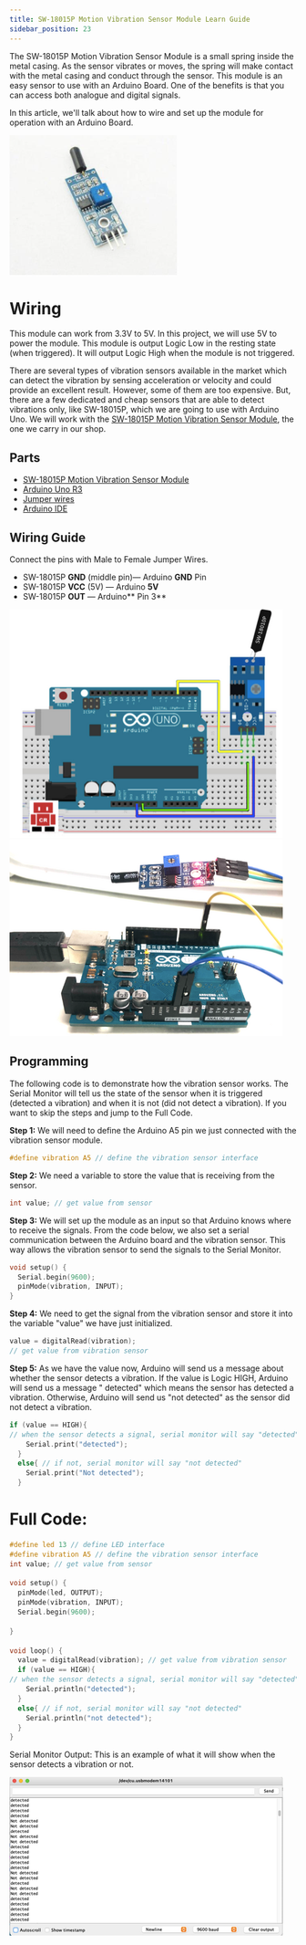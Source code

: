 ```yaml
---
title: SW-18015P Motion Vibration Sensor Module Learn Guide
sidebar_position: 23
---
```


The SW-18015P Motion Vibration Sensor Module is a small spring inside the metal casing. As the sensor vibrates or moves, the spring will make contact with the metal casing and conduct through the sensor. This module is an easy sensor to use with an Arduino Board. One of the benefits is that you can access both analogue and digital signals.

In this article, we'll talk about how to wire and set up the module for operation with an Arduino Board. 

![](/img/docs/product_guide/1750_01.png)

# Wiring
This module can work from 3.3V to 5V. In this project, we will use 5V to power the module. This module is output Logic Low in the resting state (when triggered). It will output Logic High when the module is not triggered. 

There are several types of vibration sensors available in the market which can detect the vibration by sensing acceleration or velocity and could provide an excellent result. However, some of them are too expensive. But, there are a few dedicated and cheap sensors that are able to detect vibrations only, like SW-18015P, which we are going to use with Arduino Uno. We will work with the [SW-18015P Motion Vibration Sensor Module](https://www.canadarobotix.com/1750), the one we carry in our shop. 

## Parts
* [SW-18015P Motion Vibration Sensor Module](https://www.canadarobotix.com/1750)
* [Arduino Uno R3](https://www.canadarobotix.com/products/60)
* [Jumper wires](https://www.canadarobotix.com/products/922)
* [Arduino IDE](https://www.arduino.cc/en/software)


## Wiring Guide
Connect the pins with Male to Female Jumper Wires. 

* SW-18015P **GND** (middle pin)— Arduino **GND** Pin
* SW-18015P **VCC** (5V) — Arduino **5V**
* SW-18015P **OUT** — Arduino** Pin 3**

![](/img/docs/product_guide/1750_02.png)
![](/img/docs/product_guide/1750_03.png)

## Programming
The following code is to demonstrate how the vibration sensor works. The Serial Monitor will tell us the state of the sensor when it is triggered (detected a vibration) and when it is not (did not detect a vibration). If you want to skip the steps and jump to the Full Code. 

**Step 1:** We will need to define the Arduino A5 pin we just connected with the vibration sensor module. 

```c
#define vibration A5 // define the vibration sensor interface 
```

**Step 2:** We need a variable to store the value that is receiving from the sensor. 

```c
int value; // get value from sensor 
```

**Step 3:** We will set up the module as an input so that Arduino knows where to receive the signals. From the code below, we also set a serial communication between the Arduino board and the vibration sensor.  This way allows the vibration sensor to send the signals to the Serial Monitor. 

```c
void setup() {
  Serial.begin(9600);
  pinMode(vibration, INPUT);
}
```

**Step 4:** We need to get the signal from the vibration sensor and store it into the variable "value" we have just initialized. 

```c
value = digitalRead(vibration); 
// get value from vibration sensor 
```

**Step 5:** As we have the value now, Arduino will send us a message about whether the sensor detects a vibration. If the value is Logic HIGH, Arduino will send us a message " detected" which means the sensor has detected a vibration. Otherwise, Arduino will send us "not detected" as the sensor did not detect a vibration. 

```c
if (value == HIGH){ 
// when the sensor detects a signal, serial monitor will say "detected"
    Serial.print("detected"); 
  }
  else{ // if not, serial monitor will say "not detected" 
    Serial.print("Not detected");
  }
```

# Full Code:

```c
#define led 13 // define LED interface
#define vibration A5 // define the vibration sensor interface 
int value; // get value from sensor 

void setup() {
  pinMode(led, OUTPUT);
  pinMode(vibration, INPUT);
  Serial.begin(9600);

}

void loop() {
  value = digitalRead(vibration); // get value from vibration sensor 
  if (value == HIGH){ 
// when the sensor detects a signal, serial monitor will say "detected"
    Serial.println("detected"); 
  }
  else{ // if not, serial monitor will say "not detected"
    Serial.println("not detected");
  }
}
```

Serial Monitor Output: This is an example of what it will show when the sensor detects a vibration or not.

![](/img/docs/product_guide/1750_04.png)